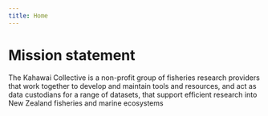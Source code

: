 ```yaml
---
title: Home
---
```

# Mission statement

The Kahawai Collective is a non-profit group of fisheries research providers that work together to develop and maintain tools and resources, and act as data custodians for a range of datasets, that support efficient research into New Zealand fisheries and marine ecosystems
